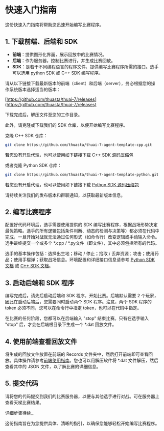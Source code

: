 # 快速入门指南

这份快速入门指南将帮助您迅速开始编写比赛程序。

## 1. 下载前端、后端和 SDK 

- **前端**：提供图形化界面，展示回放中的比赛情况。
- **后端**：作为服务器，控制比赛进行，并生成比赛回放。
- **SDK**：是若干不同编程语言的程序文件，提供编写比赛程序所需的接口。选手可以选用 python SDK 或 C++ SDK 编写程序。

请从以下链接下载最新版本的前端（client）和后端（server），务必根据您的操作系统版本选择适当的版本：

[https://github.com/thuasta/thuai-7/releases](https://github.com/thuasta/thuai-7/releases)

下载完成后，解压文件至您的工作目录。

此外，请克隆或下载我们的 SDK 仓库，以便开始编写比赛程序。

克隆 C++ SDK 仓库：

```bash
git clone https://github.com/thuasta/thuai-7-agent-template-cpp.git
```

若您没有开启代理，也可以使用如下链接下载 [C++ SDK 源码压缩包](https://hub.nuaa.cf/thuasta/thuai-7-agent-template-cpp/archive/main.zip)

或者克隆 Python SDK 仓库：

```bash
git clone https://github.com/thuasta/thuai-7-agent-template-python.git
```

若您没有开启代理，也可以使用如下链接下载 [Python SDK 源码压缩包](https://hub.nuaa.cf/thuasta/thuai-7-agent-template-python/archive/main.zip)

请持续关注我们的发布版本和群聊通知，以获取最新版本信息。

## 2. 编写比赛程序

配置好代码环境后，选手需要使用提供的 SDK 编写比赛程序，根据战场形势决定最优策略。选手的所有逻辑包括条件判断、动态的检测与决策等）都必须在代码中完成，一旦开始对战就无法通过任何形式（如命令行）改变逻辑或手动输入命令。选手最终提交一个或多个 \*.cpp / \*.py文件（即文件），其中必须包括所有的代码。

选手的基本操作包括：选择出生地；移动 / 停止；拾取 / 丢弃资源；攻击；使用药品；使用手榴弹；获取战场信息。环境配置和详细接口信息请参考 [Python SDK 文档](python_sdk.md) 或 [C++ SDK 文档](C++_sdk.md)。

## 3. 启动后端和 SDK 程序

编写完成后，请先后启动后端和 SDK 程序，开始比赛。后端默认需要 2 个玩家，因此在启动后端后，您需要同时启动两个 SDK 程序。注意，两个 SDK 程序的 token 必须不同，您可以在命令行中指定 token，也可以在代码中指定。

在比赛的任何阶段，您都可以在后端输入 "stop" 结束比赛。只有在选手输入 "stop" 后，才会在后端根目录下生成一个 *.dat 回放文件。

## 4. 使用前端查看回放文件

将生成的回放文件放置在前端的 Records 文件夹中，然后打开前端即可查看回放。具体操作请参考[前端使用指南](viewer.md)。您也可以用解压软件将 *.dat 文件解压，然后查看其中的 JSON 文件，以了解比赛的详细信息。

## 5. 提交代码

请将您的代码提交到我们的比赛服务器，以便与其他选手进行对战。可在服务器上查看天梯比赛结果。

详细步骤待续...

这份指南旨在为您提供具体、清晰的指引，以确保您能够轻松开始编写比赛程序。
